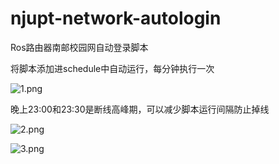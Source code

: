 # njupt-network-autologin
Ros路由器南邮校园网自动登录脚本

将脚本添加进schedule中自动运行，每分钟执行一次

![1.png](https://s2.loli.net/2022/06/10/jGmYluOhpDeUqCv.png)

晚上23:00和23:30是断线高峰期，可以减少脚本运行间隔防止掉线

![2.png](https://s2.loli.net/2022/06/10/s8KaBOq53rcIfZw.png)

![3.png](https://s2.loli.net/2022/06/10/qxDjZytb4MYNimH.png)
